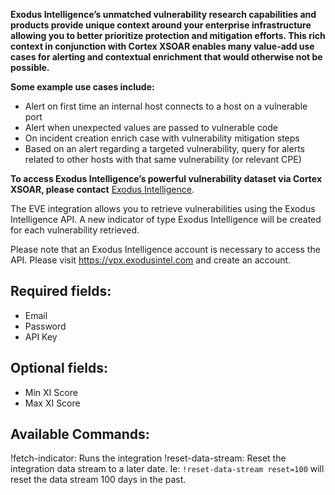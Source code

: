 **Exodus Intelligence’s unmatched vulnerability research capabilities and products provide unique context around your enterprise infrastructure allowing you to better prioritize protection and mitigation efforts. This rich context in conjunction with Cortex XSOAR enables many value-add use cases for alerting and contextual enrichment that would otherwise not be possible.**

**Some example use cases include:**
- Alert on first time an internal host connects to a host on a vulnerable port 
- Alert when unexpected values are passed to vulnerable code 
- On incident creation enrich case with vulnerability mitigation steps 
- Based on an alert regarding a targeted vulnerability, query for alerts related to other hosts with that same vulnerability (or relevant CPE) 

**To access Exodus Intelligence’s powerful vulnerability dataset via Cortex XSOAR, please contact** [Exodus Intelligence](mailto:sales@exodusintel.com).

The EVE integration allows you to retrieve vulnerabilities using the Exodus Intelligence API. A new indicator of type Exodus Intelligence will be created for each vulnerability retrieved.

Please note that an Exodus Intelligence account is necessary to access the API. Please visit https://vpx.exodusintel.com and create an account.

## Required fields:
- Email
- Password
- API Key 

## Optional fields:
- Min XI Score
- Max XI Score

## Available Commands:
!fetch-indicator: Runs the integration
!reset-data-stream: Reset the integration data stream to a later date. Ie: `!reset-data-stream reset=100` will reset the data stream 100 days in the past.